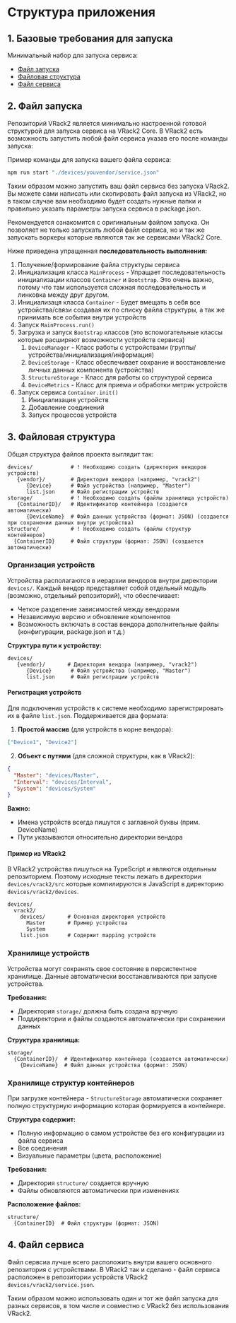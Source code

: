 
# Структура приложения

## 1. Базовые требования для запуска

Минимальный набор для запуска сервиса:
- [Файл запуска](#2-файл-запуска)
- [Файловая структура](#3-файловая-структура)
- [Файл сервиса](#4-файл-сервиса)


## 2. Файл запуска

Репозиторий VRack2 является минимально настроенной готовой структурой для запуска сервиса на VRack2 Core. В VRack2 есть возможность запустить любой файл сервиса указав его после команды запуска:

Пример команды для запуска вашего файла сервиса:

```bash
npm run start "./devices/youvendor/service.json"
```

Таким образом можно запустить ваш файл сервиса без запуска VRack2. Вы можете сами написать или скопировать файл запуска из VRack2, но в таком случае вам  необходимо будет создать нужные папки и правильно указать параметры запуска сервиса в package.json. 

Рекомендуется ознакомится с оригинальным файлом запуска. Он позволяет не только запускать любой файл сервиса, но и так же запускать воркеры которые являются так же сервисами VRack2 Core.

Ниже приведена упращенная **последовательность выполнения:**

 1. Получение/формирование файла структуры сервиса
 2. Инициализация класса `MainProcess` - Упращает последовательность инициализации классов `Container` и `Bootstrap`. Это очень важно, потому что там используется сложная последовательность и линковка между друг другом. 
 3. Инициализаця класса `Container` - Будет вмещать в себя все устройства/связи создавая их по списку файла структуры,  а так же принимать все события внутри устройств
 4. Запуск `MainProcess.run()`
 5. Загрузка и запуск `Bootstrap` классов (это вспомогательные классы которые расширяют возможности устройств сервиса)
    1. `DeviceManager` - Класс работы с устройствами (группы/устройства/инициализация/информация)
    2. `DeviceStorage` - Класс обеспечивает сохрание и восстановление личных данных компонента (устройства)
    3. `StructureStorage` - Класс для работы со структурой сервиса
    4. `DeviceMetrics` - Класс для приема и обработки метрик устройств
 6. Запуск сервиса `Container.init()`
    1. Инициализация устройств
    2. Добавление соединений
    3. Запуск процессов устройств


## 3. Файловая структура

Общая структура файлов проекта выглядит так:

```
devices/            # ! Необходимо создать (директория вендоров устройств)
   {vendor}/        # Директория вендора (например, "vrack2")
      {Device}      # Файл устройства (например, "Master")
      list.json     # Файл регистрации устройств
storage/            # ! Необходимо создать (файлы хранилища устройств)
   {ContainerID}/   # Идентификатор контейнера (создается автоматически)
      {DeviceName}  # Файл данных устройства (формат: JSON) (создается при сохранении данных внутри устройства)
structure/          # ! Необходимо создать (файлы структур контейнеров)
  {ContainerID}     # Файл структуры (формат: JSON) (создается автоматически)
```

### Организация устройств  

Устройства располагаются в иерархии вендоров внутри директории `devices/`. Каждый вендор представляет собой отдельный модуль (возможно, отдельный репозиторий), что обеспечивает:  

- Четкое разделение зависимостей между вендорами  
- Независимую версию и обновление компонентов  
- Возможность включать в состав вендора дополнительные файлы (конфигурации, package.json и т.д.)  

**Структура пути к устройству:**  
```
devices/
   {vendor}/       # Директория вендора (например, "vrack2")
      {Device}      # Файл устройства (например, "Master")
      list.json     # Файл регистрации устройств
```

#### Регистрация устройств  

Для подключения устройств к системе необходимо зарегистрировать их в файле `list.json`. Поддерживается два формата:  

1. **Простой массив** (для устройств в корне вендора):  
```json
["Device1", "Device2"]
```

2. **Объект с путями** (для сложной структуры, как в VRack2):  
```json
{
  "Master": "devices/Master",
  "Interval": "devices/Interval",
  "System": "devices/System"
}
```

**Важно:**  
- Имена устройств всегда пишутся с заглавной буквы (прим. DeviceName)  
- Пути указываются относительно директории вендора  

#### Пример из VRack2  

В VRack2 устройства пишуться на TypeScript и являются отдельным репозиторием. Поэтому исходные тексты лежать в директории `devices/vrack2/src` которые  компилируются в JavaScript в директорию `devices/vrack2/devices`.
  
```
devices/
  vrack2/
    devices/       # Основная директория устройств
      Master       # Пример устройства
      System
    list.json      # Содержит mapping устройств
```

### Хранилище устройств

Устройства могут сохранять свое состояние в персистентное хранилище. Данные автоматически восстанавливаются при запуске устройства. 

**Требования:**
- Директория `storage/` должна быть создана вручную
- Поддиректории и файлы создаются автоматически при сохранении данных

**Структура хранилища:**
```
storage/
  {ContainerID}/  # Идентификатор контейнера (создается автоматически)
    {DeviceName}  # Файл данных устройства (формат: JSON)
```

### Хранилище структур контейнеров

При загрузке контейнера - `StructureStorage`  автоматически сохраняет полную структурную информацию которая формируется в контейнере.

**Структура содержит:**
 - Полную информацию о самом устройстве без его конфигурации из файла сервиса
 - Все соединения
 - Визуальные параметры (цвета, расположение)

**Требования:**
- Директория `structure/` создается вручную
- Файлы обновляются автоматически при изменениях

**Расположение файлов:**
```
structure/
  {ContainerID}  # Файл структуры (формат: JSON)
```

## 4. Файл сервиса

Файл сервсиа лучше всего расположить внутри вашего основного репозитория с устройствами. В VRack2 так и сделано - файл сервиса расположен в репозитории устройств VRack2 `devices/vrack2/service.json`.

Таким образом можно использовать один и тот же файл запуска для разных сервисов, в том числе и совместно с VRack2 без использования VRack2.